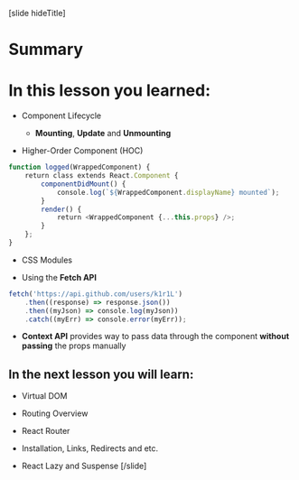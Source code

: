 [slide hideTitle]
# Summary


# In this lesson you learned:

- Component Lifecycle

   - **Mounting**, **Update** and **Unmounting**

- Higher-Order Component (HOC)

```js
function logged(WrappedComponent) {
    return class extends React.Component {
        componentDidMount() {
            console.log(`${WrappedComponent.displayName} mounted`);
        }
        render() {
            return <WrappedComponent {...this.props} />;
        }
    };
}

```
- CSS Modules

- Using the **Fetch API**

```js
fetch('https://api.github.com/users/k1r1L')
    .then((response) => response.json())
    .then((myJson) => console.log(myJson))
    .catch((myErr) => console.error(myErr));

```

- **Context API** provides way to pass data through the component **without passing** the props manually

## In the next lesson you will learn:

- Virtual DOM​

- Routing Overview​

- React Router​

- Installation, Links, Redirects and etc.​

- React Lazy and Suspense
[/slide]